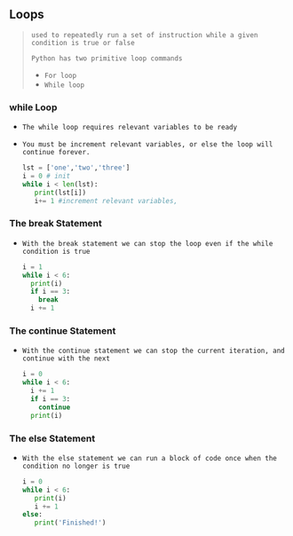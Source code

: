 ## Loops

> `used to repeatedly run a set of instruction while a given condition is true or false`
>
> `Python has two primitive loop commands`
>
> - `For loop`
> - `While loop` 





###  while Loop

- `The while loop requires relevant variables to be ready`

- `You must be increment relevant variables, or else the loop will continue forever.`

  ```python
  lst = ['one','two','three']
  i = 0 # init 
  while i < len(lst):
     print(lst[i])
     i+= 1 #increment relevant variables,
  ```

  







### The break Statement

- `With the break statement we can stop the loop even if the while condition is true`

  ```python
  i = 1
  while i < 6:
    print(i)
    if i == 3:
      break
    i += 1
  ```

  







### The continue Statement

- `With the continue statement we can stop the current iteration, and continue with the next`

  ```python
  i = 0
  while i < 6:
    i += 1
    if i == 3:
      continue
    print(i)
  ```

  





### The else Statement

- `With the else statement we can run a block of code once when the condition no longer is true`

  ```python
  i = 0
  while i < 6:
     print(i)
     i += 1
  else:    
     print('Finished!')
  ```

  